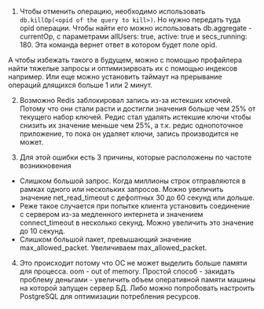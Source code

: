 1. Чтобы отменить операцию, необходимо использовать `db.killOp(<opid of the query to kill>)`. Но нужно передать туда opid операции. Чтобы найти его можно использовать db.aggregate - currentOp, с параметрами  allUsers: true,  active: true и secs_running: 180. Эта команда вернет ответ в котором будет поле opid.

А чтобы избежать такого в будущем, можно с помощью профайлера найти тяжелые запросы и оптимизирвоать их с помощью индексов например. Или еще можно установить таймаут на прерывание операций длящихся больше 1 или 2 минут.

2. Возможно Redis заблокировал запись из-за истекших ключей. Потому что они стали расти и достигли значения больше чем 25% от текущего набор ключей. Редис стал удалять истекшие ключи чтобы снизить их значение меньше чем 25%, а т.к. редис однопоточное приложение, то пока он удаляет ключи, запись производится не может.

3. Для этой ошибки есть 3 причины, которые расположены по частоте возникновения
- Слишком большой запрос. Когда миллионы строк отправляются в рамках одного или нескольких запросов. Можно увеличить значение net_read_timeout с дефолтных 30 до 60 секунд или дольше.
- Реже такое случается при попытке клиента установить соединение с сервером из-за медленного интернета и значением connect_timeout в несколько секунд. Можно увеличить это значение до 10 секунд.
- Слишком большой пакет, превышающий значение max_allowed_packet. Увеличиваем max_allowed_packet.

4. Это происходит потому что ОС не может выделить больше памяти для процесса. oom - out of memory. Простой способ - закидать проблему деньгами - увеличить объем оперативной памяти машины на которой запущен сервер БД. Либо можно попробовать настроить PostgreSQL для оптимизации потребления ресурсов.
